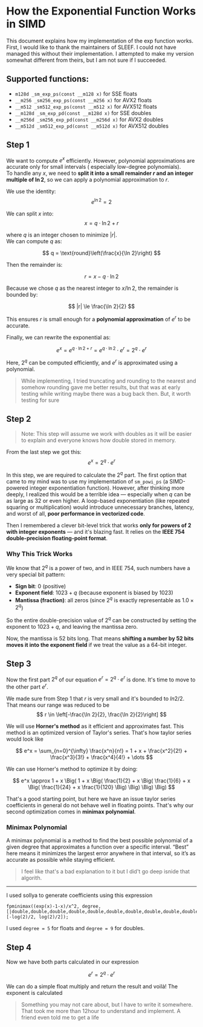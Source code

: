 # How the Exponential Function Works in SIMD

This document explains how my implementation of the exp function works. First, I would like to thank the maintainers of
SLEEF. I could not have managed this without their implementation. I attempted to make my version somewhat different
from
theirs, but I am not sure if I succeeded.

## Supported functions:

- `m128d _sm_exp_ps(const __m128 x)` for SSE floats
- `__m256 _sm256_exp_ps(const __m256 x)` for AVX2 floats
- `__m512 _sm512_exp_ps(const __m512 x)` for AVX512 floats
- `__m128d _sm_exp_pd(const __m128d x)` for SSE doubles
- `__m256d _sm256_exp_pd(const __m256d x)` for AVX2 doubles
- `__m512d _sm512_exp_pd(const __m512d x)` for AVX512 doubles

## Step 1

We want to compute $e^x$ efficiently. However, polynomial approximations are accurate only for small intervals (
especially low-degree polynomials).  
To handle any $x$, we need to **split it into a small remainder $r$ and an integer multiple of $\ln 2$**, so we can
apply a polynomial approximation to $r$.

We use the identity:  
$$
e^{\ln 2} = 2
$$

We can split $x$ into:
$$
x = q \cdot \ln 2 + r
$$

where $q$ is an integer chosen to minimize $|r|$.  
We can compute $q$ as:

$$
q = \text{round}\left(\frac{x}{\ln 2}\right)
$$

Then the remainder is:

$$
r = x - q \cdot \ln 2
$$

Because we chose $q$ as the nearest integer to $x / \ln 2$, the remainder is bounded by:

$$
|r| \le \frac{\ln 2}{2}
$$

This ensures $r$ is small enough for a **polynomial approximation** of $e^r$ to be accurate.

Finally, we can rewrite the exponential as:

$$
e^x = e^{q \cdot \ln 2 + r} = e^{q \cdot \ln 2} \cdot e^r = 2^q \cdot e^r
$$

Here, $2^q$ can be computed efficiently, and $e^r$ is approximated using a polynomial.



> While implementing, I tried truncating and rounding to the nearest and somehow rounding gave me better results, but
> that was at early testing while writing maybe there was a bug back then. But, it worth testing for sure

## Step 2

> Note: This step will assume we work with doubles as it will be easier to explain and everyone knows how double stored
> in memory.

From the last step we got this:
$$
e^x = 2^q \cdot e^r
$$

In this step, we are required to calculate the $2^q$ part. The first option that came to my mind was to use my
implementation of `sm_powi_ps` (a SIMD-powered integer exponentiation function). However, after thinking more deeply, I
realized this would be a terrible idea — especially when $q$ can be as large as 32 or even higher. A loop-based
exponentiation (like repeated squaring or multiplication) would introduce unnecessary branches, latency, and worst of
all, **poor performance in vectorized code**.

Then I remembered a clever bit-level trick that works **only for powers of 2 with integer exponents** — and it's blazing
fast. It relies on the **IEEE 754 double-precision floating-point format**.

### Why This Trick Works

We know that $2^q$ is a power of two, and in IEEE 754, such numbers have a very special bit pattern:

- **Sign bit**: 0 (positive)
- **Exponent field**: $1023 + q$ (because exponent is biased by 1023)
- **Mantissa (fraction)**: all zeros (since $2^q$ is exactly representable as $1.0 \times 2^q$)

So the entire double-precision value of $2^q$ can be constructed by setting the exponent to $1023 + q$, and leaving the
mantissa zero.

Now, the mantissa is 52 bits long. That means **shifting a number by 52 bits moves it into the exponent field** if we
treat the value as a 64-bit integer.

## Step 3

Now the first part $2^q$ of our equation $e^r = 2^q \cdot e^r$ is done. It's time to move to the other part $e^r$.

We made sure from Step 1 that $r$ is very small and it's bounded to  $ln2/2$. That means our range was reduced to be
$$
r \in \left[-\frac{\ln 2}{2}, \frac{\ln 2}{2}\right]
$$

We will use **Horner's method** as it efficient and approximates fast. This method is an optimized version of Taylor's
series. That's how taylor series would look like

$$
e^x = \sum_{n=0}^{\infty} \frac{x^n}{n!} = 1 + x + \frac{x^2}{2!} + \frac{x^3}{3!} + \frac{x^4}{4!} + \dots
$$

We can use Horner's method to optimize it by doing:

$$
e^x \approx 1 + x \Big( 1 + x \Big( \frac{1}{2} + x \Big( \frac{1}{6} + x \Big( \frac{1}{24} + x \frac{1}{120} \Big) \Big) \Big) \Big)
$$

That's a good starting point, but here we have an issue taylor series coefficients in general do not behave well in
floating points. That's why our second optimization comes in **minimax polynomial**.

### Minimax Polynomial

A minimax polynomial is a method to find the best possible polynomial of a given degree that approximates a function
over a specific interval. “Best” here means it minimizes the largest error anywhere in that interval, so it’s as
accurate as possible while staying efficient.

> I feel like that's a bad explanation to it but I did't go deep isnide that algorith.

--- 
I used sollya to generate coefficients using this expression

```
fpminimax((exp(x)-1-x)/x^2, degree, [|double,double,double,double,double,double,double,double,double,double|], [-log(2)/2, log(2)/2]);
```

I used `degree = 5` for floats and `degree = 9` for doubles.

## Step 4

Now we have both parts calculated in our expression

$$
e^r = 2^q \cdot e^r
$$

We can do a simple float multiply and return the result and voilà! The exponent is calculated



> Something you may not care about, but I have to write it somewhere. That took me more than 12hour to understand and
> implement. A friend even told me to get a life

